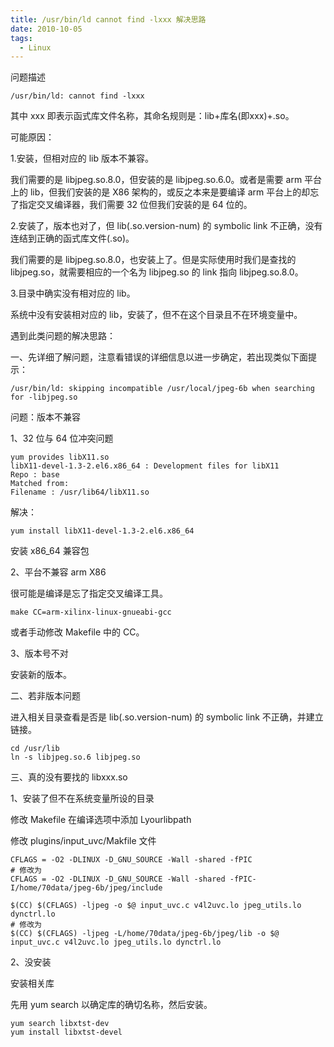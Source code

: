 ```yaml
---
title: /usr/bin/ld cannot find -lxxx 解决思路
date: 2010-10-05
tags: 
  - Linux
---
```


问题描述

```
/usr/bin/ld: cannot find -lxxx
```

其中 xxx 即表示函式库文件名称，其命名规则是：lib+库名(即xxx)+.so。

可能原因：

1.安装，但相对应的 lib 版本不兼容。

我们需要的是 libjpeg.so.8.0，但安装的是 libjpeg.so.6.0。或者是需要 arm 平台上的 lib，但我们安装的是 X86 架构的，或反之本来是要编译 arm 平台上的却忘了指定交叉编译器，我们需要 32 位但我们安装的是 64 位的。

2.安装了，版本也对了，但 lib(.so.version-num) 的 symbolic link 不正确，没有连结到正确的函式库文件(.so)。

我们需要的是 libjpeg.so.8.0，也安装上了。但是实际使用时我们是查找的 libjpeg.so，就需要相应的一个名为 libjpeg.so 的 link 指向 libjpeg.so.8.0。

3.目录中确实没有相对应的 lib。

系统中没有安装相对应的 lib，安装了，但不在这个目录且不在环境变量中。

<!--more-->

遇到此类问题的解决思路：

一、先详细了解问题，注意看错误的详细信息以进一步确定，若出现类似下面提示： 

```
/usr/bin/ld: skipping incompatible /usr/local/jpeg-6b when searching for -libjpeg.so
```

问题：版本不兼容

1、32 位与 64 位冲突问题

```
yum provides libX11.so
libX11-devel-1.3-2.el6.x86_64 : Development files for libX11
Repo : base
Matched from:
Filename : /usr/lib64/libX11.so
```

解决：

```
yum install libX11-devel-1.3-2.el6.x86_64
```

安装 x86_64 兼容包

2、平台不兼容 arm X86

很可能是编译是忘了指定交叉编译工具。

```
make CC=arm-xilinx-linux-gnueabi-gcc
```

或者手动修改 Makefile 中的 CC。

3、版本号不对

安装新的版本。

二、若非版本问题

进入相关目录查看是否是 lib(.so.version-num) 的 symbolic link 不正确，并建立链接。

```
cd /usr/lib
ln -s libjpeg.so.6 libjpeg.so 
```

三、真的没有要找的 libxxx.so

1、安装了但不在系统变量所设的目录

修改 Makefile 在编译选项中添加 Lyourlibpath

修改 plugins/input_uvc/Makfile 文件

```
CFLAGS = -O2 -DLINUX -D_GNU_SOURCE -Wall -shared -fPIC
# 修改为
CFLAGS = -O2 -DLINUX -D_GNU_SOURCE -Wall -shared -fPIC-I/home/70data/jpeg-6b/jpeg/include 

$(CC) $(CFLAGS) -ljpeg -o $@ input_uvc.c v4l2uvc.lo jpeg_utils.lo dynctrl.lo
# 修改为
$(CC) $(CFLAGS) -ljpeg -L/home/70data/jpeg-6b/jpeg/lib -o $@ input_uvc.c v4l2uvc.lo jpeg_utils.lo dynctrl.lo
```

2、没安装

安装相关库

先用 yum search 以确定库的确切名称，然后安装。 

```
yum search libxtst-dev
yum install libxtst-devel   
```
